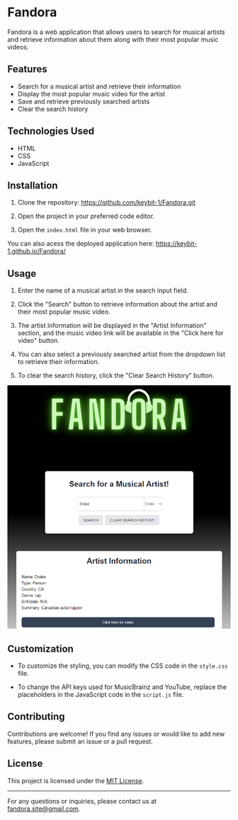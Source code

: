 # Fandora

Fandora is a web application that allows users to search for musical artists and retrieve information about them along with their most popular music videos.

## Features

- Search for a musical artist and retrieve their information
- Display the most popular music video for the artist
- Save and retrieve previously searched artists
- Clear the search history

## Technologies Used

- HTML
- CSS
- JavaScript

## Installation

1. Clone the repository: https://github.com/keybit-1/Fandora.git


2. Open the project in your preferred code editor.

3. Open the `index.html` file in your web browser.

You can also acess the deployed application here: https://keybit-1.github.io/Fandora/

## Usage

1. Enter the name of a musical artist in the search input field.

2. Click the "Search" button to retrieve information about the artist and their most popular music video.

3. The artist information will be displayed in the "Artist Information" section, and the music video link will be available in the "Click here for video" button.

4. You can also select a previously searched artist from the dropdown list to retrieve their information.

5. To clear the search history, click the "Clear Search History" button.

![Example Image](./assets/images/example.PNG)

## Customization

- To customize the styling, you can modify the CSS code in the `style.css` file.

- To change the API keys used for MusicBrainz and YouTube, replace the placeholders in the JavaScript code in the `script.js` file.

## Contributing

Contributions are welcome! If you find any issues or would like to add new features, please submit an issue or a pull request.

## License

This project is licensed under the [MIT License](LICENSE).

---

For any questions or inquiries, please contact us at fandora.site@gmail.com.

